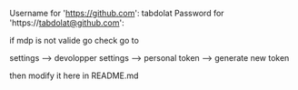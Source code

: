 Username for 'https://github.com': tabdolat
Password for 'https://tabdolat@github.com':



if mdp is not valide go check go to 

settings --> devolopper settings --> personal token --> generate new token

then modify it here in README.md
